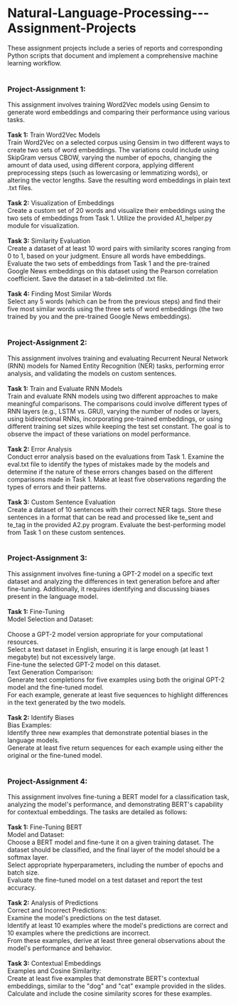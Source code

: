 # Natural-Language-Processing---Assignment-Projects
These assignment projects include a series of reports and corresponding Python scripts that document and implement a comprehensive machine learning workflow. <br> 
<br>
### __Project-Assignment 1:__ <br>
This assignment involves training Word2Vec models using Gensim to generate word embeddings and comparing their performance using various tasks. <br>
<br>
__Task 1:__ Train Word2Vec Models <br>
Train Word2Vec on a selected corpus using Gensim in two different ways to create two sets of word embeddings. The variations could include using SkipGram versus CBOW, varying the number of epochs, changing the amount of data used, using different corpora, applying different preprocessing steps (such as lowercasing or lemmatizing words), or altering the vector lengths. Save the resulting word embeddings in plain text .txt files. <br>
<br>
__Task 2:__ Visualization of Embeddings <br>
Create a custom set of 20 words and visualize their embeddings using the two sets of embeddings from Task 1. Utilize the provided A1_helper.py module for visualization. <br>
<br>
__Task 3:__ Similarity Evaluation <br>
Create a dataset of at least 10 word pairs with similarity scores ranging from 0 to 1, based on your judgment. Ensure all words have embeddings. Evaluate the two sets of embeddings from Task 1 and the pre-trained Google News embeddings on this dataset using the Pearson correlation coefficient. Save the dataset in a tab-delimited .txt file. <br>
<br>
__Task 4:__ Finding Most Similar Words <br>
Select any 5 words (which can be from the previous steps) and find their five most similar words using the three sets of word embeddings (the two trained by you and the pre-trained Google News embeddings). <br>
<br>
### __Project-Assignment 2:__ <br>
This assignment involves training and evaluating Recurrent Neural Network (RNN) models for Named Entity Recognition (NER) tasks, performing error analysis, and validating the models on custom sentences. <br>
<br> 
__Task 1:__ Train and Evaluate RNN Models <br>
Train and evaluate RNN models using two different approaches to make meaningful comparisons. The comparisons could involve different types of RNN layers (e.g., LSTM vs. GRU), varying the number of nodes or layers, using bidirectional RNNs, incorporating pre-trained embeddings, or using different training set sizes while keeping the test set constant. The goal is to observe the impact of these variations on model performance. <br>
<br>
__Task 2:__ Error Analysis <br>
Conduct error analysis based on the evaluations from Task 1. Examine the eval.txt file to identify the types of mistakes made by the models and determine if the nature of these errors changes based on the different comparisons made in Task 1. Make at least five observations regarding the types of errors and their patterns. <br>
<br>
__Task 3:__ Custom Sentence Evaluation <br>
Create a dataset of 10 sentences with their correct NER tags. Store these sentences in a format that can be read and processed like te_sent and te_tag in the provided A2.py program. Evaluate the best-performing model from Task 1 on these custom sentences. <br>
<br>
### __Project-Assignment 3:__ <br>
This assignment involves fine-tuning a GPT-2 model on a specific text dataset and analyzing the differences in text generation before and after fine-tuning. Additionally, it requires identifying and discussing biases present in the language model.<br>
<br>
__Task 1:__ Fine-Tuning <br>
Model Selection and Dataset:<br>
<br>
Choose a GPT-2 model version appropriate for your computational resources. <br>
Select a text dataset in English, ensuring it is large enough (at least 1 megabyte) but not excessively large. <br>
Fine-tune the selected GPT-2 model on this dataset. <br>
Text Generation Comparison: <br>
Generate text completions for five examples using both the original GPT-2 model and the fine-tuned model. <br>
For each example, generate at least five sequences to highlight differences in the text generated by the two models. <br>
<br>
__Task 2:__ Identify Biases <br>
Bias Examples:<br>
Identify three new examples that demonstrate potential biases in the language models. <br>
Generate at least five return sequences for each example using either the original or the fine-tuned model. <br>
<br>
### __Project-Assignment 4:__ <br>
This assignment involves fine-tuning a BERT model for a classification task, analyzing the model's performance, and demonstrating BERT's capability for contextual embeddings. The tasks are detailed as follows:<br>
<br>
__Task 1:__ Fine-Tuning BERT <br>
Model and Dataset:<br>
Choose a BERT model and fine-tune it on a given training dataset. The dataset should be classified, and the final layer of the model should be a softmax layer. <br>
Select appropriate hyperparameters, including the number of epochs and batch size. <br>
Evaluate the fine-tuned model on a test dataset and report the test accuracy. <br>
<br>
__Task 2:__ Analysis of Predictions <br>
Correct and Incorrect Predictions: <br>
Examine the model's predictions on the test dataset. <br>
Identify at least 10 examples where the model's predictions are correct and 10 examples where the predictions are incorrect. <br>
From these examples, derive at least three general observations about the model's performance and behavior. <br> 
<br>
__Task 3:__ Contextual Embeddings <br>
Examples and Cosine Similarity: <br>
Create at least five examples that demonstrate BERT's contextual embeddings, similar to the "dog" and "cat" example provided in the slides. <br>
Calculate and include the cosine similarity scores for these examples. <br>
